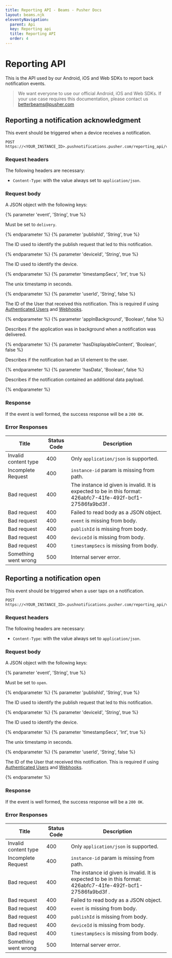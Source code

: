 ```yaml
---
title: Reporting API - Beams - Pusher Docs
layout: beams.njk
eleventyNavigation:
  parent: Api
  key: Reporting api
  title: Reporting API
  order: 4
---
```


# Reporting API

This is the API used by our Android, iOS and Web SDKs to report back notification events.

> We want everyone to use our official Android, iOS and Web SDKs. If your use case requires this documentation, please contact us [betterbeams@pusher.com](mailto:betterbeams@pusher.com)

## Reporting a notification acknowledgment

This event should be triggered when a device receives a notification.

```http
POST https://<YOUR_INSTANCE_ID>.pushnotifications.pusher.com/reporting_api/v2/instances/<YOUR_INSTANCE_ID>/events
```

### Request headers

The following headers are necessary:

- `Content-Type`: with the value always set to `application/json`.

### Request body

A JSON object with the following keys:

{% parameter 'event', 'String', true %}

Must be set to `delivery`.

{% endparameter %}
{% parameter 'publishId', 'String', true %}

The ID used to identify the publish request that led to this notification.

{% endparameter %}
{% parameter 'deviceId', 'String', true %}

The ID used to identify the device.

{% endparameter %}
{% parameter 'timestampSecs', 'Int', true %}

The unix timestamp in seconds.

{% endparameter %}
{% parameter 'userId', 'String', false %}

The ID of the User that received this notification. This is required if using [Authenticated Users](/docs/beams/concepts/authenticated-users) and [Webhooks](/docs/beams/concepts/webhooks).

{% endparameter %}
{% parameter 'appInBackground', 'Boolean', false %}

Describes if the application was in background when a notification was delivered.

{% endparameter %}
{% parameter 'hasDisplayableContent', 'Boolean', false %}

Describes if the notification had an UI element to the user.

{% endparameter %}
{% parameter 'hasData', 'Boolean', false %}

Describes if the notification contained an additional data payload.

{% endparameter %}

### Response

If the event is well formed, the success response will be a `200 OK`.

### Error Responses

| Title                | Status Code | Description                                                                                                   |
| -------------------- | ----------- | ------------------------------------------------------------------------------------------------------------- |
| Invalid content type | 400         | Only `application/json` is supported.                                                                         |
| Incomplete Request   | 400         | `instance-id` param is missing from path.                                                                     |
| Bad request          | 400         | The instance id given is invalid. It is expected to be in this format: 426abfc7-41fe-492f-bcf1-27586fa9bd3f . |
| Bad request          | 400         | Failed to read body as a JSON object.                                                                         |
| Bad request          | 400         | `event` is missing from body.                                                                                 |
| Bad request          | 400         | `publishId` is missing from body.                                                                             |
| Bad request          | 400         | `deviceId` is missing from body.                                                                              |
| Bad request          | 400         | `timestampSecs` is missing from body.                                                                         |
| Something went wrong | 500         | Internal server error.                                                                                        |

## Reporting a notification open

This event should be triggered when a user taps on a notification.

```http
POST https://<YOUR_INSTANCE_ID>.pushnotifications.pusher.com/reporting_api/v2/instances/<YOUR_INSTANCE_ID>/events
```

### Request headers

The following headers are necessary:

- `Content-Type`: with the value always set to `application/json`.

### Request body

A JSON object with the following keys:

{% parameter 'event', 'String', true %}

Must be set to `open`.

{% endparameter %}
{% parameter 'publishId', 'String', true %}

The ID used to identify the publish request that led to this notification.

{% endparameter %}
{% parameter 'deviceId', 'String', true %}

The ID used to identify the device.

{% endparameter %}
{% parameter 'timestampSecs', 'Int', true %}

The unix timestamp in seconds.

{% endparameter %}
{% parameter 'userId', 'String', false %}

The ID of the User that received this notification. This is required if using [Authenticated Users](/docs/beams/concepts/authenticated-users) and [Webhooks](/docs/beams/concepts/webhooks).

{% endparameter %}

### Response

If the event is well formed, the success response will be a `200 OK`.

### Error Responses

| Title                | Status Code | Description                                                                                                   |
| -------------------- | ----------- | ------------------------------------------------------------------------------------------------------------- |
| Invalid content type | 400         | Only `application/json` is supported.                                                                         |
| Incomplete Request   | 400         | `instance-id` param is missing from path.                                                                     |
| Bad request          | 400         | The instance id given is invalid. It is expected to be in this format: 426abfc7-41fe-492f-bcf1-27586fa9bd3f . |
| Bad request          | 400         | Failed to read body as a JSON object.                                                                         |
| Bad request          | 400         | `event` is missing from body.                                                                                 |
| Bad request          | 400         | `publishId` is missing from body.                                                                             |
| Bad request          | 400         | `deviceId` is missing from body.                                                                              |
| Bad request          | 400         | `timestampSecs` is missing from body.                                                                         |
| Something went wrong | 500         | Internal server error.                                                                                        |

